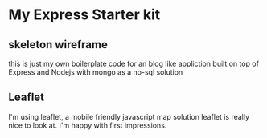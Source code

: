 # My Express Starter kit

## skeleton wireframe

this is just my own boilerplate code for an blog like appliction
built on top of Express and Nodejs with mongo as a no-sql solution

## Leaflet
I'm using leaflet, a mobile friendly javascript map solution
leaflet is really nice to look at. I'm happy with first impressions.
